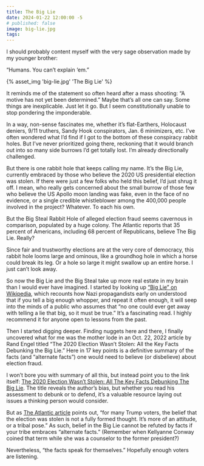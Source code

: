 ```yaml
---
title: The Big Lie
date: 2024-01-22 12:00:00 -5
# published: false
image: big-lie.jpg
tags:
---
```

I should probably content myself with the very sage observation made by my younger brother: 

“Humans. You can’t explain ‘em.”

<!-- excerpt -->
{% asset_img 'big-lie.jpg' 'The Big Lie' %}

It reminds me of the statement so often heard after a mass shooting: “A motive
has not yet been determined.” Maybe that’s all one can say. Some things are
inexplicable. Just let it go. But I seem constitutionally unable to stop
pondering the imponderable.

In a way, non-sense fascinates me, whether it’s flat-Earthers, Holocaust
deniers, 9/11 truthers, Sandy Hook conspirators, Jan. 6 minimizers, etc. I’ve
often wondered what I’d find if I got to the bottom of these conspiracy rabbit
holes. But I’ve never prioritized going there, reckoning that it would branch
out into so many side burrows I’d get totally lost. I’m already directionally
challenged.  

But there is one rabbit hole that keeps calling my name. It’s the Big Lie,
currently embraced by those who believe the 2020 US presidential election was
stolen. If there were just a few folks who held this belief, I’d just shrug it
off. I mean, who really gets concerned about the small burrow of those few who
believe the US Apollo moon landing was fake, even in the face of no evidence,
or a single credible whistleblower among the 400,000 people involved in the
project? Whatever. To each his own. 

But the Big Steal Rabbit Hole of alleged election fraud seems cavernous in
comparison, populated by a huge colony. The Atlantic reports that 35 percent of
Americans, including 68 percent of Republicans, believe The Big Lie. Really?

Since fair and trustworthy elections are at the very core of democracy, this
rabbit hole looms large and ominous, like a groundhog hole in which a horse
could break its leg. Or a hole so large it might swallow up an entire horse. I
just can’t look away. 

So now the Big Lie and the Big Steal take up more real estate in my brain than
I would ever have imagined. I started by looking up 
[“Big Lie” on Wikipedia](https://en.wikipedia.org/wiki/Big_lie),
which recounts how Nazi propagandists early on understood that if you tell a
big enough whopper, and repeat it often enough, it will seep into the minds of
a public who assumes that “no one could ever get away with telling a lie that
big, so it must be true.” It’s a fascinating read. I highly recommend it for
anyone open to lessons from the past.

Then I started digging deeper. Finding nuggets here and there, I finally
uncovered what for me was the mother lode in an Oct. 22, 2022 article by Rand
Engel titled “The 2020 Election Wasn’t Stolen: All the Key Facts Debunking the
Big Lie.” Here in 17 key points is a definitive summary of the facts (and
“alternate facts”) one would need to believe (or disbelieve) about election
fraud. 

I won’t bore you with summary of all this, but instead point you to the link itself:
[The 2020 Election Wasn’t Stolen: All The Key Facts Debunking The Big Lie](https://rantt.com/a-definitive-debunking-of-the-big-lie).
The title reveals the author’s bias, but whether you read his assessment to
debunk or to defend, it’s a valuable resource laying out issues a thinking
person would consider.

But as [The Atlantic article](https://www.theatlantic.com/ideas/archive/2022/04/trump-voters-big-lie-stolen-election/629572/)
points out, “for many Trump voters, the belief that
the election was stolen is not a fully formed thought. It’s more of an
attitude, or a tribal pose.” As such, belief in the Big Lie cannot be refuted
by facts if your tribe embraces “alternate facts.” (Remember when Kellyanne
Conway coined that term while she was a counselor to the former president?) 

Nevertheless, “the facts speak for themselves.” Hopefully enough voters are
listening.

